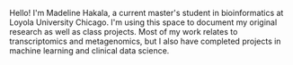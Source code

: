 Hello! I'm Madeline Hakala, a current master's student in bioinformatics at Loyola University Chicago. I'm using this space to document my original research as well as class projects. Most of my work relates to transcriptomics and metagenomics, but I also have completed projects in machine learning and clinical data science.
